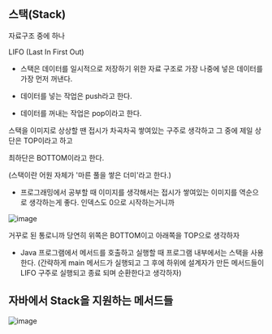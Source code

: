 ## 스택(Stack)

자료구조 중에 하나

LIFO (Last In First Out) 

- 스택은 데이터를 일시적으로 저장하기 위한 자료 구조로 가장 나중에 넣은 데이터를 가장 먼저 꺼낸다.

- 데이터를 넣는 작업은 push라고 한다.

- 데이터를 꺼내는 작업은 pop이라고 한다.

스택을 이미지로 상상할 땐 접시가 차곡차곡 쌓여있는 구주로 생각하고 그 중에 제일 상단은 TOP이라고 하고

최하단은 BOTTOM이라고 한다.

(스택이란 어원 자체가 '마른 풀을 쌓은 더미'라고 한다.)

- 프로그래밍에서 공부할 때 이미지를 생각해서는 접시가 쌓여있는 이미지를 역순으로 생각하는게 좋다. 인덱스도 0으로 시작하는거니까

![image](https://user-images.githubusercontent.com/57930450/69474788-7beedb80-0e08-11ea-88f3-dba4a55f37ae.png)

거꾸로 된 통로니까 당연히 위쪽은 BOTTOM이고 아래쪽을 TOP으로 생각하자

- Java 프로그램에서 메서드를 호출하고 실행할 때 프로그램 내부에서는 스택을 사용한다.
(간략하게 main 메서드가 실행되고 그 후에 하위에 설계자가 만든 메서드들이 LIFO 구주로 실행되고 종료 되며 순환한다고 생각하자)

## 자바에서 Stack을 지원하는 메서드들
![image](https://user-images.githubusercontent.com/57930450/69475318-ef93e700-0e0e-11ea-8e3f-1e3af980693d.png)
